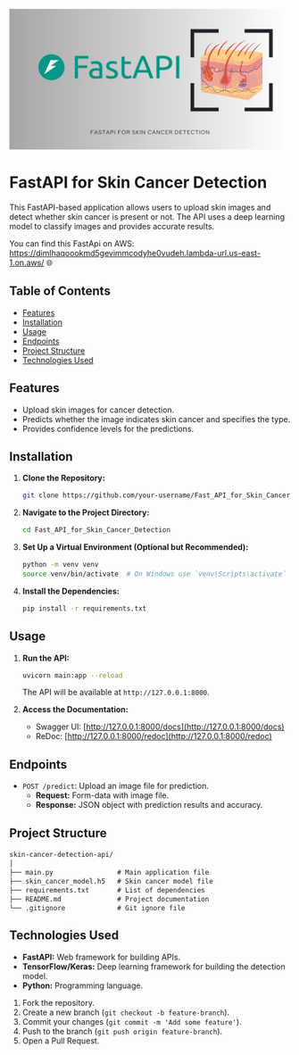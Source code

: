 ![Logo](fastapi.png)

# FastAPI for Skin Cancer Detection

This FastAPI-based application allows users to upload skin images and detect whether skin cancer is present or not. The API uses a deep learning model to classify images and provides accurate results.

You can find this FastApi on AWS: https://dimlhaqoookmd5gevimmcodyhe0vudeh.lambda-url.us-east-1.on.aws/ 🌐

## Table of Contents
- [Features](#features)
- [Installation](#installation)
- [Usage](#usage)
- [Endpoints](#endpoints)
- [Project Structure](#project-structure)
- [Technologies Used](#technologies-used)
                    
## Features
- Upload skin images for cancer detection.
- Predicts whether the image indicates skin cancer and specifies the type.
- Provides confidence levels for the predictions.

## Installation

1. **Clone the Repository:**
   ```bash
   git clone https://github.com/your-username/Fast_API_for_Skin_Cancer_Detection.git
   ```
2. **Navigate to the Project Directory:**
   ```bash
   cd Fast_API_for_Skin_Cancer_Detection
   ```
3. **Set Up a Virtual Environment (Optional but Recommended):**
   ```bash
   python -m venv venv
   source venv/bin/activate  # On Windows use `venv\Scripts\activate`
   ```
4. **Install the Dependencies:**
   ```bash
   pip install -r requirements.txt
   ```

## Usage

1. **Run the API:**
   ```bash
   uvicorn main:app --reload
   ```
   The API will be available at `http://127.0.0.1:8000`.

2. **Access the Documentation:**
   - Swagger UI: [http://127.0.0.1:8000/docs](http://127.0.0.1:8000/docs)
   - ReDoc: [http://127.0.0.1:8000/redoc](http://127.0.0.1:8000/redoc)

## Endpoints

- `POST /predict`: Upload an image file for prediction.
  - **Request:** Form-data with image file.
  - **Response:** JSON object with prediction results and accuracy.

## Project Structure
```
skin-cancer-detection-api/
│
├── main.py                # Main application file
├── skin_cancer_model.h5   # Skin cancer model file
├── requirements.txt       # List of dependencies
├── README.md              # Project documentation
└── .gitignore             # Git ignore file
```

## Technologies Used
- **FastAPI:** Web framework for building APIs.
- **TensorFlow/Keras:** Deep learning framework for building the detection model.
- **Python:** Programming language.

1. Fork the repository.
2. Create a new branch (`git checkout -b feature-branch`).
3. Commit your changes (`git commit -m 'Add some feature'`).
4. Push to the branch (`git push origin feature-branch`).
5. Open a Pull Request.
                      
